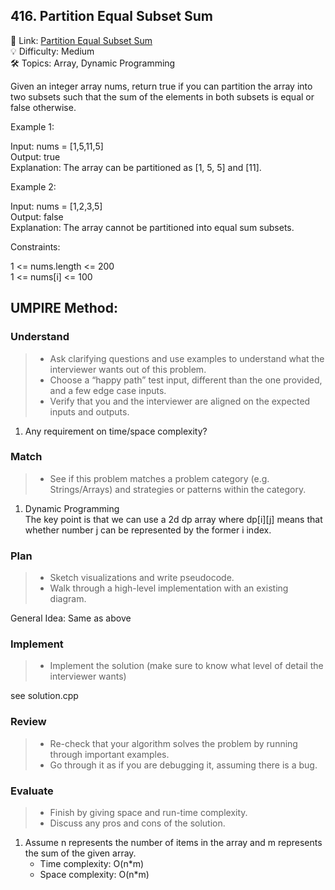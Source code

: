 ## 416. Partition Equal Subset Sum
🔗 Link: [Partition Equal Subset Sum](https://leetcode.com/problems/partition-equal-subset-sum/description/)  
💡 Difficulty: Medium  
🛠️ Topics: Array, Dynamic Programming

Given an integer array nums, return true if you can partition the array into two subsets such that the sum of the elements in both subsets is equal or false otherwise.

Example 1:

Input: nums = [1,5,11,5]  
Output: true  
Explanation: The array can be partitioned as [1, 5, 5] and [11].

Example 2:

Input: nums = [1,2,3,5]  
Output: false  
Explanation: The array cannot be partitioned into equal sum subsets.
 

Constraints:

1 <= nums.length <= 200  
1 <= nums[i] <= 100

## UMPIRE Method:

### Understand
> - Ask clarifying questions and use examples to understand what the interviewer wants out of this problem.
> - Choose a “happy path” test input, different than the one provided, and a few edge case inputs.
> - Verify that you and the interviewer are aligned on the expected inputs and outputs.
1. Any requirement on time/space complexity?
### Match
> - See if this problem matches a problem category (e.g. Strings/Arrays) and strategies or patterns within the category.
1. Dynamic Programming  
   The key point is that we can use a 2d dp array where dp[i][j] means that whether number j can be represented by the former i index.
### Plan
> - Sketch visualizations and write pseudocode.
> - Walk through a high-level implementation with an existing diagram.

General Idea: Same as above

### Implement
> - Implement the solution (make sure to know what level of detail the interviewer wants)  

see solution.cpp
### Review
> - Re-check that your algorithm solves the problem by running through important examples.
> - Go through it as if you are debugging it, assuming there is a bug.
### Evaluate
> - Finish by giving space and run-time complexity.
> - Discuss any pros and cons of the solution.
1. Assume n represents the number of items in the array and m represents the sum of the given array.
   - Time complexity: O(n*m)
   - Space complexity: O(n*m)

